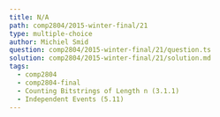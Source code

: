 ```yaml
---
title: N/A
path: comp2804/2015-winter-final/21
type: multiple-choice
author: Michiel Smid
question: comp2804/2015-winter-final/21/question.ts
solution: comp2804/2015-winter-final/21/solution.md
tags:
  - comp2804
  - comp2804-final
  - Counting Bitstrings of Length n (3.1.1)
  - Independent Events (5.11)
---
```

